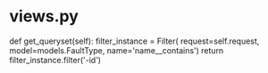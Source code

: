 

# views.py

def get_queryset(self):
	filter_instance = Filter(
		request=self.request, model=models.FaultType,
		name='name__contains')
	return filter_instance.filter('-id')
